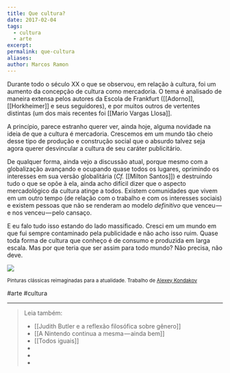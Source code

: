 ```yaml
---
title: Que cultura?
date: 2017-02-04
tags:
  - cultura
  - arte
excerpt: 
permalink: que-cultura
aliases: 
author: Marcos Ramon
---
```

Durante todo o século XX o que se observou, em relação à cultura, foi um aumento da concepção de cultura como mercadoria. O tema é analisado de maneira extensa pelos autores da Escola de Frankfurt ([[Adorno]], [[Horkheimer]] e seus seguidores), e por muitos outros de vertentes distintas (um dos mais recentes foi [[Mario Vargas Llosa]].

A princípio, parece estranho querer ver, ainda hoje, alguma novidade na ideia de que a cultura é mercadoria. Crescemos em um mundo tão cheio desse tipo de produção e construção social que o absurdo talvez seja agora querer desvincular a cultura de seu caráter publicitário.

De qualquer forma, ainda vejo a discussão atual, porque mesmo com a globalização avançando e ocupando quase todos os lugares, oprimindo os interesses em sua versão globalitária (_Cf._ [[Milton Santos]]) e destruindo tudo o que se opõe à ela, ainda acho difícil dizer que o aspecto mercadológico da cultura atinge a todos. Existem comunidades que vivem em um outro tempo (de relação com o trabalho e com os interesses sociais) e existem pessoas que não se renderam ao modelo _definitivo_ que venceu — e nos venceu — pelo cansaço.

E eu falo tudo isso estando do lado massificado. Cresci em um mundo em que fui sempre contaminado pela publicidade e não acho isso ruim. Quase toda forma de cultura que conheço é de consumo e produzida em larga escala. Mas por que teria que ser assim para todo mundo? Não precisa, não deve.

![](https://cdn-images-1.medium.com/max/800/1*tCNOo9Yr4Kvnej8vbI8KeQ.jpeg)

<small>Pinturas clássicas reimaginadas para a atualidade. Trabalho de <a href="http://www.thisiscolossal.com/2017/01/alexey-kondakov-classical-painting-photos/">Alexey Kondakov</a></small>

#arte #cultura 

---



> Leia também:
> - [[Judith Butler e a reflexão filosófica sobre gênero]]
> - [[A Nintendo continua a mesma — ainda bem]]
> - [[Todos iguais]]
> -
> -
> -